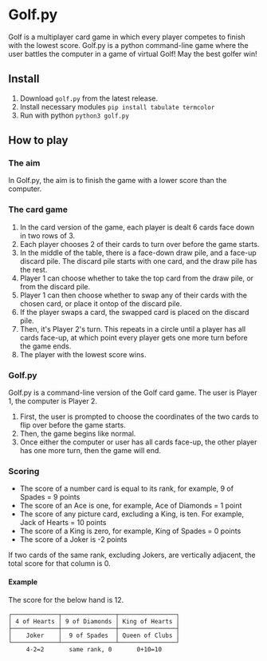 # Golf.py

Golf is a multiplayer card game in which every player competes to finish with the lowest score. Golf.py is a python command-line game where the user battles the computer in a game of virtual Golf! May the best golfer win!

## Install
1. Download `golf.py` from the latest release.
2. Install necessary modules `pip install tabulate termcolor`
3. Run with python `python3 golf.py`

## How to play
### The aim
In Golf.py, the aim is to finish the game with a lower score than the computer.

### The card game
1. In the card version of the game, each player is dealt 6 cards face down in two rows of 3.
2. Each player chooses 2 of their cards to turn over before the game starts.
3. In the middle of the table, there is a face-down draw pile, and a face-up discard pile. The discard pile starts with one card, and the draw pile has the rest.
4. Player 1 can choose whether to take the top card from the draw pile, or from the discard pile.
5. Player 1 can then choose whether to swap any of their cards with the chosen card, or place it ontop of the discard pile.
6. If the player swaps a card, the swapped card is placed on the discard pile.
7. Then, it's Player 2's turn. This repeats in a circle until a player has all cards face-up, at which point every player gets one more turn before the game ends.
8. The player with the lowest score wins.

### Golf.py
Golf.py is a command-line version of the Golf card game. The user is Player 1, the computer is Player 2.
1. First, the user is prompted to choose the coordinates of the two cards to flip over before the game starts.
2. Then, the game begins like normal.
3. Once either the computer or user has all cards face-up, the other player has one more turn, then the game will end.

### Scoring
- The score of a number card is equal to its rank, for example, 9 of Spades = 9 points
- The score of an Ace is one, for example, Ace of Diamonds = 1 point
- The score of any picture card, excluding a King, is ten. For example, Jack of Hearts = 10 points
- The score of a King is zero, for example, King of Spades = 0 points
- The score of a Joker is -2 points

If two cards of the same rank, excluding Jokers, are vertically adjacent, the total score for that column is 0.

#### Example
The score for the below hand is 12.
```
┌─────────────┬───────────────┬────────────────┐
│ 4 of Hearts │ 9 of Diamonds │ King of Hearts │
├─────────────┼───────────────┼────────────────┤
│    Joker    │  9 of Spades  │ Queen of Clubs │
└─────────────┴───────────────┴────────────────┘
     4-2=2       same rank, 0       0+10=10
```
